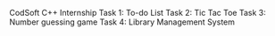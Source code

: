 CodSoft C++ Internship
Task 1: To-do List
Task 2: Tic Tac Toe
Task 3: Number guessing game
Task 4: Library Management System
